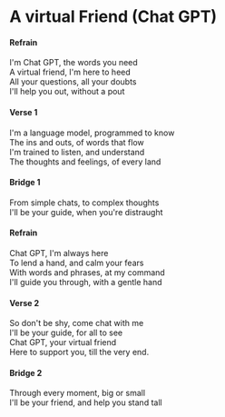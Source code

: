 # A virtual Friend (Chat GPT)

#### Refrain

I'm Chat GPT, the words you need  
A virtual friend, I'm here to heed  
All your questions, all your doubts  
I'll help you out, without a pout  

#### Verse 1

I'm a language model, programmed to know  
The ins and outs, of words that flow  
I'm trained to listen, and understand  
The thoughts and feelings, of every land  

#### Bridge 1

From simple chats, to complex thoughts  
I'll be your guide, when you're distraught  

#### Refrain

Chat GPT, I'm always here  
To lend a hand, and calm your fears  
With words and phrases, at my command  
I'll guide you through, with a gentle hand  

#### Verse 2

So don't be shy, come chat with me  
I'll be your guide, for all to see  
Chat GPT, your virtual friend  
Here to support you, till the very end.  

#### Bridge 2

Through every moment, big or small  
I'll be your friend, and help you stand tall  
